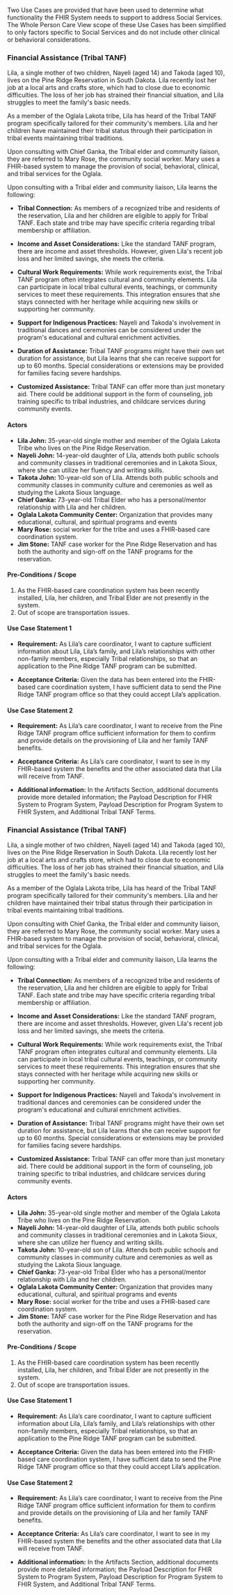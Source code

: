 Two Use Cases are provided that have been used to determine what functionality the FHIR System needs to support to address Social Services. The Whole Person Care View scope of these Use Cases has been simplified to only factors specific to Social Services and do not include other clinical or behavioral considerations.

### Financial Assistance (Tribal TANF)
Lila, a single mother of two children, Nayeli (aged 14) and Takoda (aged 10), lives on the Pine Ridge Reservation in South Dakota. Lila recently lost her job at a local arts and crafts store, which had to close due to economic difficulties. The loss of her job has strained their financial situation, and Lila struggles to meet the family's basic needs.

As a member of the Oglala Lakota tribe, Lila has heard of the Tribal TANF program specifically tailored for their community's members. Lila and her children have maintained their tribal status through their participation in tribal events maintaining tribal traditions.

Upon consulting with Chief Ganka, the Tribal elder and community liaison, they are referred to Mary Rose, the community social worker. Mary uses a FHIR-based system to manage the provision of social, behavioral, clinical, and tribal services for the Oglala.

Upon consulting with a Tribal elder and community liaison, Lila learns the following:

* **Tribal Connection:** As members of a recognized tribe and residents of the reservation, Lila and her children are eligible to apply for Tribal TANF. Each state and tribe may have specific criteria regarding tribal membership or affiliation.

* **Income and Asset Considerations:** Like the standard TANF program, there are income and asset thresholds. However, given Lila's recent job loss and her limited savings, she meets the criteria.

* **Cultural Work Requirements:** While work requirements exist, the Tribal TANF program often integrates cultural and community elements. Lila can participate in local tribal cultural events, teachings, or community services to meet these requirements. This integration ensures that she stays connected with her heritage while acquiring new skills or supporting her community.

* **Support for Indigenous Practices:** Nayeli and Takoda's involvement in traditional dances and ceremonies can be considered under the program's educational and cultural enrichment activities.

* **Duration of Assistance:** Tribal TANF programs might have their own set duration for assistance, but Lila learns that she can receive support for up to 60 months. Special considerations or extensions may be provided for families facing severe hardships.

* **Customized Assistance:** Tribal TANF can offer more than just monetary aid. There could be additional support in the form of counseling, job training specific to tribal industries, and childcare services during community events.

#### Actors
* **Lila John:** 35-year-old single mother and member of the Oglala Lakota Tribe who lives on the Pine Ridge Reservation.
* **Nayeli John:** 14-year-old daughter of Lila, attends both public schools and community classes in traditional ceremonies and in Lakota Sioux, where she can utilize her fluency and writing skills.
* **Takota John:** 10-year-old son of Lila. Attends both public schools and community classes in community culture and ceremonies as well as studying the Lakota Sioux language.
* **Chief Ganka:** 73-year-old Tribal Elder who has a personal/mentor relationship with Lila and her children.
* **Oglala Lakota Community Center:** Organization that provides many educational, cultural, and spiritual programs and events
* **Mary Rose:** social worker for the tribe and uses a FHIR-based care coordination system.
* **Jim Stone:** TANF case worker for the Pine Ridge Reservation and has both the authority and sign-off on the TANF programs for the reservation.

#### Pre-Conditions / Scope
1. As the FHIR-based care coordination system has been recently installed, Lila, her children, and Tribal Elder are not presently in the system.
2. Out of scope are transportation issues.

#### Use Case Statement 1
* **Requirement:** As Lila’s care coordinator, I want to capture sufficient information about Lila, Lila’s family, and Lila’s relationships with other non-family members, especially Tribal relationships, so that an application to the Pine Ridge TANF program can be submitted.

* **Acceptance Criteria:** Given the data has been entered into the FHIR-based care coordination system, I have sufficient data to send the Pine Ridge TANF program office so that they could accept Lila’s application.

#### Use Case Statement 2

* **Requirement:** As Lila’s care coordinator, I want to receive from the Pine Ridge TANF program office sufficient information for them to confirm and provide details on the provisioning of Lila and her family TANF benefits.

* **Acceptance Criteria:** As Lila’s care coordinator, I want to see in my FHIR-based system the benefits and the other associated data that Lila will receive from TANF.

* **Additional information:** In the Artifacts Section, additional documents provide more detailed information; the Payload Description for FHIR System to Program System, Payload Description for Program System to FHIR System, and Additional Tribal TANF Terms.

### Financial Assistance (Tribal TANF)
Lila, a single mother of two children, Nayeli (aged 14) and Takoda (aged 10), lives on the Pine Ridge Reservation in South Dakota. Lila recently lost her job at a local arts and crafts store, which had to close due to economic difficulties. The loss of her job has strained their financial situation, and Lila struggles to meet the family's basic needs.

As a member of the Oglala Lakota tribe, Lila has heard of the Tribal TANF program specifically tailored for their community's members. Lila and her children have maintained their tribal status through their participation in tribal events maintaining tribal traditions.

Upon consulting with Chief Ganka, the Tribal elder and community liaison, they are referred to Mary Rose, the community social worker. Mary uses a FHIR-based system to manage the provision of social, behavioral, clinical, and tribal services for the Oglala.

Upon consulting with a Tribal elder and community liaison, Lila learns the following:

* **Tribal Connection:** As members of a recognized tribe and residents of the reservation, Lila and her children are eligible to apply for Tribal TANF. Each state and tribe may have specific criteria regarding tribal membership or affiliation.

* **Income and Asset Considerations:** Like the standard TANF program, there are income and asset thresholds. However, given Lila's recent job loss and her limited savings, she meets the criteria.

* **Cultural Work Requirements:** While work requirements exist, the Tribal TANF program often integrates cultural and community elements. Lila can participate in local tribal cultural events, teachings, or community services to meet these requirements. This integration ensures that she stays connected with her heritage while acquiring new skills or supporting her community.

* **Support for Indigenous Practices:** Nayeli and Takoda's involvement in traditional dances and ceremonies can be considered under the program's educational and cultural enrichment activities.

* **Duration of Assistance:** Tribal TANF programs might have their own set duration for assistance, but Lila learns that she can receive support for up to 60 months. Special considerations or extensions may be provided for families facing severe hardships.

* **Customized Assistance:** Tribal TANF can offer more than just monetary aid. There could be additional support in the form of counseling, job training specific to tribal industries, and childcare services during community events.

#### Actors
* **Lila John:** 35-year-old single mother and member of the Oglala Lakota Tribe who lives on the Pine Ridge Reservation.
* **Nayeli John:** 14-year-old daughter of Lila, attends both public schools and community classes in traditional ceremonies and in Lakota Sioux, where she can utilize her fluency and writing skills.
* **Takota John:** 10-year-old son of Lila. Attends both public schools and community classes in community culture and ceremonies as well as studying the Lakota Sioux language.
* **Chief Ganka:** 73-year-old Tribal Elder who has a personal/mentor relationship with Lila and her children.
* **Oglala Lakota Community Center:** Organization that provides many educational, cultural, and spiritual programs and events
* **Mary Rose:** social worker for the tribe and uses a FHIR-based care coordination system.
* **Jim Stone:** TANF case worker for the Pine Ridge Reservation and has both the authority and sign-off on the TANF programs for the reservation.

#### Pre-Conditions / Scope
1. As the FHIR-based care coordination system has been recently installed, Lila, her children, and Tribal Elder are not presently in the system.
2. Out of scope are transportation issues.

#### Use Case Statement 1
* **Requirement:** As Lila’s care coordinator, I want to capture sufficient information about Lila, Lila’s family, and Lila’s relationships with other non-family members, especially Tribal relationships, so that an application to the Pine Ridge TANF program can be submitted.

* **Acceptance Criteria:** Given the data has been entered into the FHIR-based care coordination system, I have sufficient data to send the Pine Ridge TANF program office so that they could accept Lila’s application.

#### Use Case Statement 2

* **Requirement:** As Lila’s care coordinator, I want to receive from the Pine Ridge TANF program office sufficient information for them to confirm and provide details on the provisioning of Lila and her family TANF benefits.

* **Acceptance Criteria:** As Lila’s care coordinator, I want to see in my FHIR-based system the benefits and the other associated data that Lila will receive from TANF.

* **Additional information:** In the Artifacts Section, additional documents provide more detailed information; the Payload Description for FHIR System to Program System, Payload Description for Program System to FHIR System, and Additional Tribal TANF Terms.
